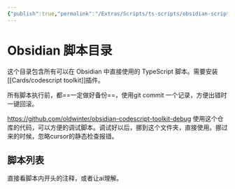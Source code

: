 ```yaml
---
{"publish":true,"permalink":"/Extras/Scripts/ts-scripts/obsidian-scripts/___README.md","created":"2025-08-21","modified":"2025-08-28","cssclasses":""}
---
```



# Obsidian 脚本目录

这个目录包含所有可以在 Obsidian 中直接使用的 TypeScript 脚本。需要安装[[Cards/codescript toolkit]]插件。

所有脚本执行前，都==一定做好备份==，使用git commit 一个记录，方便出错时一键回滚。

https://github.com/oldwinter/obsidian-codescript-toolkit-debug 使用这个仓库的代码，可以方便的调试脚本。调试好以后，挪到这个文件夹，直接使用。挪过来的时候，忽略cursor的静态检查报错。

## 脚本列表

直接看脚本内开头的注释，或者让ai理解。
